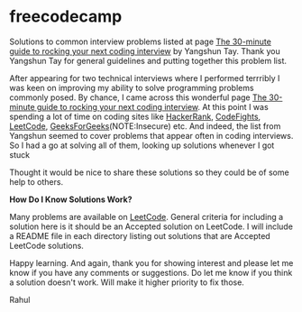 # freecodecamp
Solutions to common interview problems listed at page [The 30-minute guide to 
rocking your next coding interview](https://medium.freecodecamp.org/coding-interviews-for-dummies-5e048933b82b) by Yangshun Tay. Thank you
Yangshun Tay for general guidelines and putting together this problem list. 

After appearing for two technical interviews where I performed terrribly I was keen on improving my ability to solve programming problems 
commonly posed. By chance, I came across this wonderful page [The 30-minute guide to 
rocking your next coding interview](https://medium.freecodecamp.org/coding-interviews-for-dummies-5e048933b82b). At this point I was 
spending a lot of time on coding sites like [HackerRank](https://www.hackerrank.com), [CodeFights](https://www.codefights.com), 
[LeetCode](https://www.leetcode.com), [GeeksForGeeks](http://www.geeksforgeeks.org/)(NOTE:Insecure) etc. And indeed, the list from Yangshun seemed to cover problems that appear often in coding interviews. So I had a go at solving all of them, looking up solutions whenever I got stuck 

Thought it would be nice to share these solutions so they could be of some help to others.  

**How Do I Know Solutions Work?**

Many problems are available on [LeetCode](https://www.leetcode.com). General criteria for including a solution here is it should be an Accepted 
solution on LeetCode. I will include a README file in each directory listing out solutions that are Accepted LeetCode solutions. 

Happy learning. And again, thank you for showing interest and please let me know if you have any comments or suggestions. Do let me know 
if you think a solution doesn't work. Will make it higher priority to fix those.  

Rahul

